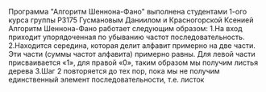 Программа "Алгоритм Шеннона-Фано" выполнена студентами 1-ого курса группы P3175 Гусмановым Даниилом и Красногорской Ксенией
Алгоритм Шеннона-Фано работает следующим образом:
1.На вход приходит упорядоченная по убыванию частот последовательность.
2.Находится середина, которая делит алфавит примерно на две части. Эти части (суммы частот алфавита) примерно равны. Для левой части присваивается «1», для правой «0», таким образом мы получим листья дерева
3.Шаг 2 повторяется до тех пор, пока мы не получим единственный элемент последовательности, т.е. листок
